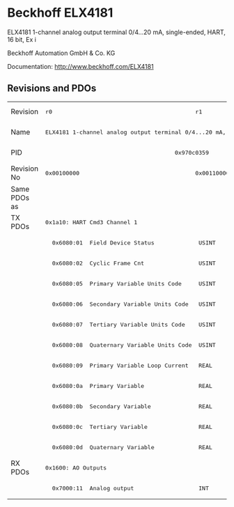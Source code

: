 # Beckhoff ELX4181

ELX4181 1-channel analog output terminal 0/4...20 mA, single-ended, HART, 16 bit, Ex i

Beckhoff Automation GmbH & Co. KG

Documentation: <a href="http://www.beckhoff.com/ELX4181">http://www.beckhoff.com/ELX4181</a>

## Revisions and PDOs
<table>
<tr >
<td class="first">Revision</td>
<td ><pre>r0</pre></td>
<td ><pre>r1</pre></td>
</tr>
<tr >
<td class="first">Name</td>
<td  colspan=2 align="center"><pre>ELX4181 1-channel analog output terminal 0/4...20 mA, single-ended, HART, 16 bit, Ex i</pre></td>
</tr>
<tr >
<td class="first">PID</td>
<td  colspan=2 align="center"><pre>0x970c0359</pre></td>
</tr>
<tr >
<td class="first">Revision No</td>
<td ><pre>0x00100000</pre></td>
<td ><pre>0x00110000</pre></td>
</tr>
<tr >
<td class="first">Same PDOs as</td>
<td  colspan=2 align="center"></td>
</tr>
<tr class="txpdo pdosection">
<td class="first" rowspan=12 valign=top>TX PDOs</td>
<td colspan=2 align="left"><pre>0x1a10: HART Cmd3 Channel 1</pre></td>
<td></td>
</tr>
<tr class="txpdo">
<td class="first" colspan=2 align="left"><pre>  0x6080:01  Field Device Status             USINT</pre></td>
</tr>
<tr class="txpdo">
<td class="first" colspan=2 align="left"><pre>  0x6080:02  Cyclic Frame Cnt                USINT</pre></td>
</tr>
<tr class="txpdo">
<td class="first" colspan=2 align="left"><pre>  0x6080:05  Primary Variable Units Code     USINT</pre></td>
</tr>
<tr class="txpdo">
<td class="first" colspan=2 align="left"><pre>  0x6080:06  Secondary Variable Units Code   USINT</pre></td>
</tr>
<tr class="txpdo">
<td class="first" colspan=2 align="left"><pre>  0x6080:07  Tertiary Variable Units Code    USINT</pre></td>
</tr>
<tr class="txpdo">
<td class="first" colspan=2 align="left"><pre>  0x6080:08  Quaternary Variable Units Code  USINT</pre></td>
</tr>
<tr class="txpdo">
<td class="first" colspan=2 align="left"><pre>  0x6080:09  Primary Variable Loop Current   REAL</pre></td>
</tr>
<tr class="txpdo">
<td class="first" colspan=2 align="left"><pre>  0x6080:0a  Primary Variable                REAL</pre></td>
</tr>
<tr class="txpdo">
<td class="first" colspan=2 align="left"><pre>  0x6080:0b  Secondary Variable              REAL</pre></td>
</tr>
<tr class="txpdo">
<td class="first" colspan=2 align="left"><pre>  0x6080:0c  Tertiary Variable               REAL</pre></td>
</tr>
<tr class="txpdo">
<td class="first" colspan=2 align="left"><pre>  0x6080:0d  Quaternary Variable             REAL</pre></td>
</tr>
<tr class="rxpdo pdosection">
<td class="first" rowspan=2 valign=top>RX PDOs</td>
<td colspan=2 align="left"><pre>0x1600: AO Outputs</pre></td>
<td></td>
</tr>
<tr class="rxpdo">
<td class="first" colspan=2 align="left"><pre>  0x7000:11  Analog output                   INT</pre></td>
</tr>
</table>
